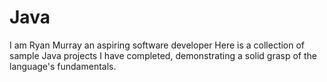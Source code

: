 # Java
I am Ryan Murray an aspiring software developer
Here is a collection of sample Java projects I have completed, demonstrating a solid grasp of the language's fundamentals.
